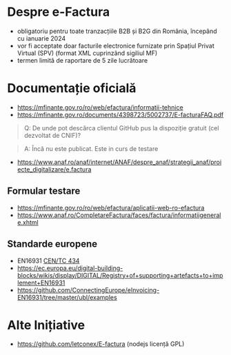 # Despre e-Factura

- obligatoriu pentru toate tranzacțiile B2B și B2G din România, începând cu ianuarie 2024
- vor fi acceptate doar facturile electronice furnizate prin Spațiul Privat Virtual (SPV) (format XML cuprinzând sigiliul MF)
- termen limită de raportare de 5 zile lucrătoare


# Documentație oficială

- https://mfinante.gov.ro/ro/web/efactura/informatii-tehnice
- https://mfinante.gov.ro/documents/4398723/5002737/E-facturaFAQ.pdf

> Q: De unde pot descărca clientul GitHub pus la dispoziție gratuit (cel dezvoltat de CNIF)?

> A: Încă nu este publicat. Este in curs de testare

- https://www.anaf.ro/anaf/internet/ANAF/despre_anaf/strategii_anaf/proiecte_digitalizare/e.factura

## Formular testare

- https://mfinante.gov.ro/ro/web/efactura/aplicatii-web-ro-efactura
- https://www.anaf.ro/CompletareFactura/faces/factura/informatiigenerale.xhtml

## Standarde europene

- EN16931 [CEN/TC 434](https://en.wikipedia.org/wiki/CEN/TC_434)
- https://ec.europa.eu/digital-building-blocks/wikis/display/DIGITAL/Registry+of+supporting+artefacts+to+implement+EN16931
- https://github.com/ConnectingEurope/eInvoicing-EN16931/tree/master/ubl/examples

# Alte Inițiative

- https://github.com/letconex/E-factura (nodejs licență GPL)
